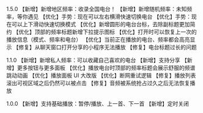 1.5.0
【新增】新增地区频率：收录全国电台！
【新增】新增随机频率：未知频率，等你遇见
【优化】手势：现在可以左右横滑快速切换电台
【优化】手势：现在可以上下滑动快速切换模式
【优化】新增圆形的电台台标，去除副标题更加简约
【优化】顶部的频率标题新增下拉提示图标
【优化】打开时可以恢复上一次的播放信息（模式、频率和电台）
【优化】当前正在播放的电台、频率都会高亮显示
【修复】从聊天窗口打开分享的小程序无法播放
【修复】电台标题过长的问题

1.1.0
【新增】新增私人频率：可以收藏自己喜欢的电台
【新增】支持分享
【新增】更多按钮与更多面板
【优化】播放电台时顶部的频率标题会展示舒服的频谱跳动动画
【优化】播放面板 UI 大改版
【优化】断网重试逻辑
【修复】播放列表滚出可视区域之后仍然可以被点击
【修复】音频被系统抢占过久之后无法恢复播放

1.0.0
【新增】支持基础播放：暂停/播放、上一首、下一首
【新增】定时关闭
